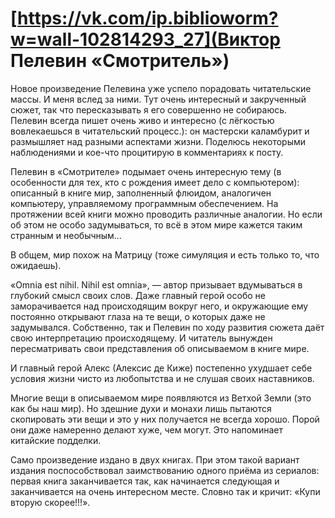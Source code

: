 # [https://vk.com/ip.biblioworm?w=wall-102814293_27](Виктор Пелевин «Смотритель»)

Новое произведение Пелевина уже успело порадовать читательские массы.
И меня вслед за ними.
Тут очень интересный и закрученный сюжет, так что пересказывать я его совершенно не собираюсь.
Пелевин всегда пишет очень живо и интересно (с лёгкостью вовлекаешься в читательский процесс.): он мастерски каламбурит и размышляет над разными аспектами жизни.
Поделюсь некоторыми наблюдениями и кое-что процитирую в комментариях к посту.

Пелевин в «Смотрителе» подымает очень интересную тему (в особенности для тех, кто с рождения имеет дело с компьютером): описанный в книге мир, заполненный флюидом, аналогичен компьютеру, управляемому программным обеспечением.
На протяжении всей книги можно проводить различные аналогии.
Но если об этом не особо задумываться, то всё в этом мире кажется таким странным и необычным…

В общем, мир похож на Матрицу (тоже симуляция и есть только то, что ожидаешь).

«Omnia est nihil.
Nihil est omnia», — автор призывает вдумываться в глубокий смысл своих слов.
Даже главный герой особо не заморачивается над происходящим вокруг него, и окружающие ему постоянно открывают глаза на те вещи, о которых даже не задумывался.
Собственно, так и Пелевин по ходу развития сюжета даёт свою интерпретацию происходящему.
И читатель вынужден пересматривать свои представления об описываемом в книге мире.

И главный герой Алекс (Алексис де Киже) постепенно ухудшает себе условия жизни чисто из любопытства и не слушая своих наставников.

Многие вещи в описываемом мире появляются из Ветхой Земли (это как бы наш мир).
Но здешние духи и монахи лишь пытаются скопировать эти вещи и это у них получается не всегда хорошо.
Порой они даже намеренно делают хуже, чем могут.
Это напоминает китайские подделки.

Само произведение издано в двух книгах.
При этом такой вариант издания поспособствовал заимствованию одного приёма из сериалов: первая книга заканчивается так, как начинается следующая и заканчивается на очень интересном месте.
Словно так и кричит: «Купи вторую скорее!!!».